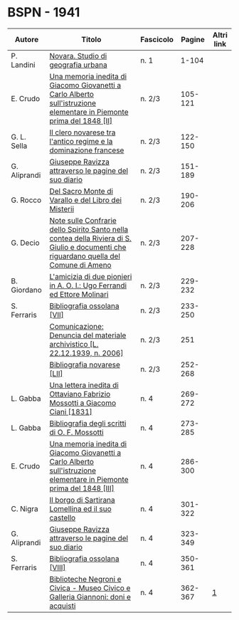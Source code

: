 # BSPN - 1941

| Autore       | Titolo                                                                                                                                                                                      | Fascicolo | Pagine  | Altri link                                             |
|--------------|---------------------------------------------------------------------------------------------------------------------------------------------------------------------------------------------|-----------|---------|--------------------------------------------------------|
| P. Landini   | [Novara. Studio di geografia urbana](https://en.calameo.com/read/007260735f36447b4b9c8)                                                                                                     | n. 1      | 1-104   |                                                        |
| E. Crudo     | [Una memoria inedita di Giacomo Giovanetti a Carlo Alberto sull'istruzione elementare in Piemonte prima del 1848 [II]](https://en.calameo.com/read/0072607355718d01ae4d6)                   | n. 2/3    | 105-121 |                                                        |
| G. L. Sella  | [Il clero novarese tra l'antico regime e la dominazione francese](https://en.calameo.com/read/0072607355718d01ae4d6)                                                                        | n. 2/3    | 122-150 |                                                        |
| G. Aliprandi | [Giuseppe Ravizza attraverso le pagine del suo diario](https://en.calameo.com/read/0072607355718d01ae4d6)                                                                                   | n. 2/3    | 151-189 |                                                        |
| G. Rocco     | [Del Sacro Monte di Varallo e del Libro dei Misterii](https://en.calameo.com/read/0072607355718d01ae4d6)                                                                                    | n. 2/3    | 190-206 |                                                        |
| G. Decio     | [Note sulle Confrarie dello Spirito Santo nella contea della Riviera di S. Giulio e documenti che riguardano quella del Comune di Ameno](https://en.calameo.com/read/0072607355718d01ae4d6) | n. 2/3    | 207-228 |                                                        |
| B. Giordano  | [L'amicizia di due pionieri in A. O. I.: Ugo Ferrandi ed Ettore Molinari](https://en.calameo.com/read/0072607355718d01ae4d6)                                                                | n. 2/3    | 229-232 |                                                        |
| S. Ferraris  | [Bibliografia ossolana [VII]](https://en.calameo.com/read/0072607355718d01ae4d6)                                                                                                            | n. 2/3    | 233-250 |                                                        |
|              | [Comunicazione: Denuncia del materiale archivistico [L. 22.12.1939, n. 2006]](https://en.calameo.com/read/0072607355718d01ae4d6)                                                            | n. 2/3    | 251     |                                                        |
|              | [Bibliografia novarese [LII]](https://en.calameo.com/read/0072607355718d01ae4d6)                                                                                                            | n. 2/3    | 252-268 |                                                        |
| L. Gabba     | [Una lettera inedita di Ottaviano Fabrizio Mossotti a Giacomo Ciani [1831]](https://en.calameo.com/read/007260735f14f49a9e263)                                                              | n. 4      | 269-272 |                                                        |
| L. Gabba     | [Bibliografia degli scritti di O. F. Mossotti](https://en.calameo.com/read/007260735f14f49a9e263)                                                                                           | n. 4      | 273-285 |                                                        |
| E. Crudo     | [Una memoria inedita di Giacomo Giovanetti a Carlo Alberto sull'istruzione elementare in Piemonte prima del 1848 [III]](https://en.calameo.com/read/007260735f14f49a9e263)                  | n. 4      | 286-300 |                                                        |
| C. Nigra     | [Il borgo di Sartirana Lomellina ed il suo castello](https://en.calameo.com/read/007260735f14f49a9e263)                                                                                     | n. 4      | 301-322 |                                                        |
| G. Aliprandi | [Giuseppe Ravizza attraverso le pagine del suo diario](https://en.calameo.com/read/007260735f14f49a9e263)                                                                                   | n. 4      | 323-349 |                                                        |
| S. Ferraris  | [Bibliografia ossolana [VIII]](https://en.calameo.com/read/007260735f14f49a9e263)                                                                                                           | n. 4      | 350-361 |                                                        |
|              | [Biblioteche Negroni e Civica - Museo Civico e Galleria Giannoni: doni e acquisti](http://www.ssno.it/BSPNo/bspn_not41.html#414)                                                            | n. 4      | 362-367 | [1](https://en.calameo.com/read/007260735f14f49a9e263) |
